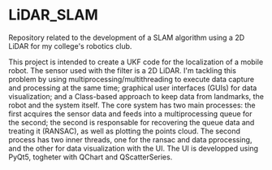 # LiDAR_SLAM
Repository related to the development of a SLAM algorithm using a 2D LiDAR for my college's robotics club.

This project is intended to create a UKF code for the localization of a mobile robot. The sensor used with the filter is a 2D LiDAR.
I'm tackling this problem by using multiprocessing/multithreading to execute data capture and processing at the same time; 
graphical user interfaces (GUIs) for data visualization; and a Class-based approach to keep data from landmarks, the robot and the
system itself.
The core system has two main processes: the first acquires the sensor data and feeds into a multiprocessing queue for the second; the second is responsable for recovering the queue data and treating it (RANSAC), as well as plotting the points cloud. The second process has two inner threads, one for the ransac and data pprocessing, and the other for data visualization with the UI. The UI is developped using PyQt5, togheter with QChart and QScatterSeries.
